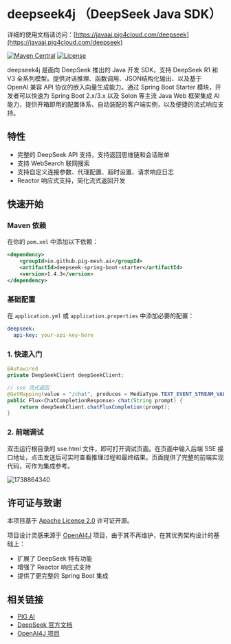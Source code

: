 # deepseek4j （DeepSeek Java SDK）

详细的使用文档请访问：[https://javaai.pig4cloud.com/deepseek](https://javaai.pig4cloud.com/deepseek)

[![Maven Central](https://img.shields.io/maven-central/v/io.github.pig-mesh.ai/deepseek4j.svg?style=flat-square)](https://maven.badges.herokuapp.com/maven-central/io.github.pig-mesh.ai/deepseek4j)
[![License](https://img.shields.io/badge/License-Apache%202.0-blue.svg)](https://opensource.org/licenses/Apache-2.0)

deepseek4j 是面向 DeepSeek 推出的 Java 开发 SDK，支持 DeepSeek R1 和 V3 全系列模型。提供对话推理、函数调用、JSON结构化输出、以及基于 OpenAI 兼容 API 协议的嵌入向量生成能力。通过 Spring Boot Starter 模块，开发者可以快速为 Spring Boot 2.x/3.x 以及 Solon 等主流 Java Web 框架集成 AI 能力，提供开箱即用的配置体系、自动装配的客户端实例，以及便捷的流式响应支持。

## 特性

- 完整的 DeepSeek API 支持，支持返回思维链和会话账单
- 支持 WebSearch 联网搜索
- 支持自定义连接参数、代理配置、超时设置、请求响应日志
- Reactor 响应式支持，简化流式返回开发
  
## 快速开始

### Maven 依赖

在你的 `pom.xml` 中添加以下依赖：

```xml
<dependency>
    <groupId>io.github.pig-mesh.ai</groupId>
    <artifactId>deepseek-spring-boot-starter</artifactId>
    <version>1.4.3</version>
</dependency>
```

### 基础配置

在 `application.yml` 或 `application.properties` 中添加必要的配置：

```yaml
deepseek:
  api-key: your-api-key-here
```

### 1. 快速入门

```java
@Autowired
private DeepSeekClient deepSeekClient;

// sse 流式返回
@GetMapping(value = "/chat", produces = MediaType.TEXT_EVENT_STREAM_VALUE)
public Flux<ChatCompletionResponse> chat(String prompt) {
    return deepSeekClient.chatFluxCompletion(prompt);
}
```

### 2. 前端调试

双击运行根目录的 sse.html 文件，即可打开调试页面。在页面中输入后端 SSE 接口地址，点击发送后可实时查看推理过程和最终结果。页面提供了完整的前端实现代码，可作为集成参考。

<img src='https://minio.pigx.vip/oss/202502/1738864340.png' alt='1738864340'/>


## 许可证与致谢

本项目基于 [Apache License 2.0](LICENSE) 许可证开源。

项目设计灵感来源于 [OpenAI4J](https://github.com/ai-for-java/openai4j) 项目，由于其不再维护，在其优秀架构设计的基础上：
- 扩展了 DeepSeek 特有功能
- 增强了 Reactor 响应式支持
- 提供了更完整的 Spring Boot 集成

## 相关链接

- [PIG AI ](https://ai.pig4cloud.com)
- [DeepSeek 官方文档](https://platform.deepseek.com)
- [OpenAI4J 项目](https://github.com/ai-for-java/openai4j)

